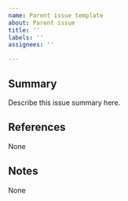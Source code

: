 ```yaml
---
name: Parent issue template
about: Parent issue
title: ''
labels: ''
assignees: ''

---
```


## Summary
Describe this issue summary here.

## References
None

## Notes
None
